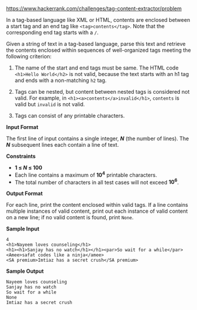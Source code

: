 https://www.hackerrank.com/challenges/tag-content-extractor/problem

In a tag-based language like XML or HTML, contents are enclosed between a start tag and an end tag like `<tag>contents</tag>`. Note that the corresponding end tag starts with a `/`.

Given a string of text in a tag-based language, parse this text and retrieve the contents enclosed within sequences of well-organized tags meeting the following criterion:

1. The name of the start and end tags must be same. The HTML code `<h1>Hello World</h2>` is not valid, because the text starts with an h1 tag and ends with a non-matching `h2` tag.

1. Tags can be nested, but content between nested tags is considered not valid. For example, in `<h1><a>contents</a>invalid</h1>`, `contents` is valid but `invalid` is not valid.

1. Tags can consist of any printable characters.

**Input Format**

The first line of input contains a single integer, **_N_** (the number of lines).
The **_N_** subsequent lines each contain a line of text.

**Constraints**

- **1 &le; _N_ &le; 100**
- Each line contains a maximum of **10<sup>4</sup>** printable characters.
- The total number of characters in all test cases will not exceed **10<sup>6</sup>**.

**Output Format**

For each line, print the content enclosed within valid tags.
If a line contains multiple instances of valid content, print out each instance of valid content on a new line; if no valid content is found, print `None`.

**Sample Input**
```
4
<h1>Nayeem loves counseling</h1>
<h1><h1>Sanjay has no watch</h1></h1><par>So wait for a while</par>
<Amee>safat codes like a ninja</amee>
<SA premium>Imtiaz has a secret crush</SA premium>
```

**Sample Output**
```
Nayeem loves counseling
Sanjay has no watch
So wait for a while
None
Imtiaz has a secret crush
```